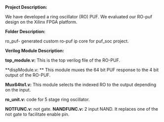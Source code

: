 **Project Description:**

We have developed a ring oscillator (RO) PUF. We evaluated our RO-puf design on the Xilinx FPGA platform. 

**Folder Description:**

ro_puf- generated custom ro-puf ip core for puf_soc project.

**Verilog Module Description:**

**top_module.v:** This is the top verilog file of the RO-PUF.

**dispModule.v: ** This module muxes the 64 bit PUF response to the 4 bit output of the RO-PUF.

**Mux64to1.v:** This module selects the indexed RO to the output depending on the input.

**ro_unit.v:** code for 5 stage ring oscillator.

**NOTFUNC.v:** not gate.
**NANDFUNC.v:** 2 input NAND. It replaces one of the not gate to facilitate enable pin.

